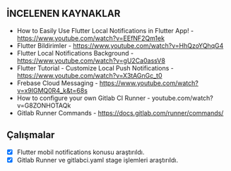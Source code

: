 ﻿## İNCELENEN KAYNAKLAR

- How to Easily Use Flutter Local Notifications in Flutter App! - https://www.youtube.com/watch?v=EEfNF2Qm1ek
- Flutter Bildirimler - https://www.youtube.com/watch?v=HhQzoYQhqG4
- Flutter Local Notifications Background - https://www.youtube.com/watch?v=gU2Ca0assV8
- Flutter Tutorial - Customize Local Push Notifications - https://www.youtube.com/watch?v=X3tAGnGc_t0
- Frebase Cloud Messaging - https://www.youtube.com/watch?v=x9IGMQ0R4_k&t=68s
- How to configure your own Gitlab CI Runner - youtube.com/watch?v=G8ZONHOTAQk
- Gitlab Runner Commands - https://docs.gitlab.com/runner/commands/


## Çalışmalar

 - [x] Flutter mobil notifications konusu araştırıldı.
 - [x] Gitlab Runner ve gitlabci.yaml stage işlemleri araştırıldı. 
